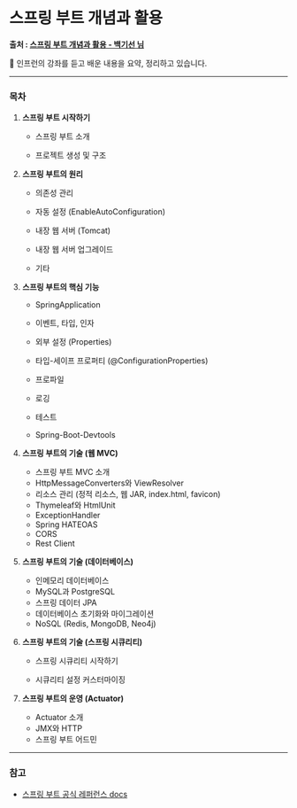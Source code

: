 # 스프링 부트 개념과 활용

**출처 : [스프링 부트 개념과 활용 - 백기선 님](https://www.inflearn.com/course/%EC%8A%A4%ED%94%84%EB%A7%81%EB%B6%80%ED%8A%B8//)**

📝 인프런의 강좌를 듣고 배운 내용을 요약, 정리하고 있습니다.



------

### 목차

1. **스프링 부트 시작하기**

   - 스프링 부트 소개

   - 프로젝트 생성 및 구조

     

2. **스프링 부트의 원리**

   - 의존성 관리

   - 자동 설정 (EnableAutoConfiguration)

   - 내장 웹 서버 (Tomcat)

   - 내장 웹 서버 업그레이드

   - 기타

     

3. **스프링 부트의 핵심 기능**

   - SpringApplication

   - 이벤트, 타입, 인자

   - 외부 설정 (Properties)

   - 타입-세이프 프로퍼티 (@ConfigurationProperties)

   - 프로파일

   - 로깅

   - 테스트

   - Spring-Boot-Devtools

     

4. **스프링 부트의 기술 (웹 MVC)**

   - 스프링 부트 MVC 소개
   - HttpMessageConverters와 ViewResolver
   - 리소스 관리 (정적 리소스, 웹 JAR, index.html, favicon)
   - Thymeleaf와 HtmlUnit
   - ExceptionHandler
   - Spring HATEOAS
   - CORS
   - Rest Client

   

5. **스프링 부트의 기술 (데이터베이스)**

   - 인메모리 데이터베이스
   - MySQL과 PostgreSQL
   - 스프링 데이터 JPA
   - 데이터베이스 초기화와 마이그레이션
   - NoSQL (Redis, MongoDB, Neo4j)

   

6. **스프링 부트의 기술 (스프링 시큐리티)**

   - 스프링 시큐리티 시작하기

   - 시큐리티 설정 커스터마이징

     

7. **스프링 부트의 운영 (Actuator)**

   - Actuator 소개
   - JMX와 HTTP
   - 스프링 부트 어드민



___

### 참고

- [스프링 부트 공식 레퍼런스 docs](https://docs.spring.io/spring-boot/docs/2.0.3.RELEASE/reference/htmlsingle/)